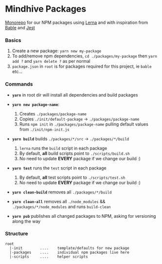 # Mindhive Packages
[Monorepo](https://github.com/babel/babel/blob/master/doc/design/monorepo.md) 
for our NPM packages using [Lerna](https://github.com/lerna/lerna) and with inspiration 
from [Bable](https://github.com/babel/babel/tree/master/packages) and 
[Jest](https://github.com/facebook/jest/tree/master/packages)

### Basics
1.  Create a new package: `yarn new my-package`
1.  To add/remove npm dependencies, `cd ./packages/my-package` then `yarn add ?` and `yarn delete ?` as per normal
1.  `package.json` in `root` is for packages required for this project, ie `bable` etc...
### Commands

* **`yarn`** in root dir will install all dependencies and build packages

* **`yarn new package-name`**:
    1. Creates `./packages/package-name`
    1. Copies `./init/default-package` -> `./packages/package-name`
    1. Runs `npm init` in `./packages/package-name` pulling default values from `./init/npm-init.js`
    
* **`yarn build`** builds `./packages/*/src` -> `./packages/*/build`
    1. `lerna` runs the `build` script in each package
    1. By default, **all** build scripts point to `./scripts/build.sh`
    1. No need to update **EVERY** package if we change our build :)
    
* **`yarn test`** runs the `test` script in each package
    1. By default, **all** test scripts point to `./scripts/test.sh`
    1. No need to update **EVERY** package if we change our build :)
    
* **`yarn clean-build`** removes all `./packages/*/build`

* **`yarn clean-all`** removes all `./node_modules` && `./packages/*/node_modules` and runs `build-clean`

* **`yarn pub`** publishes all changed packages to NPM, asking for versioning along the way

### Structure
```text
root
  |-init        ....    template/defaults for new package    
  |-packages    ....    individual npm packages live here
  |-scripts     ....    helper scripts

```

